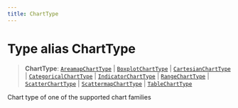 ```yaml
---
title: ChartType
---
```


# Type alias ChartType

> **ChartType**: [`AreamapChartType`](type-alias.AreamapChartType.md) \| [`BoxplotChartType`](type-alias.BoxplotChartType.md) \| [`CartesianChartType`](type-alias.CartesianChartType.md) \| [`CategoricalChartType`](type-alias.CategoricalChartType.md) \| [`IndicatorChartType`](type-alias.IndicatorChartType.md) \| [`RangeChartType`](type-alias.RangeChartType.md) \| [`ScatterChartType`](type-alias.ScatterChartType.md) \| [`ScattermapChartType`](type-alias.ScattermapChartType.md) \| [`TableChartType`](type-alias.TableChartType.md)

Chart type of one of the supported chart families
